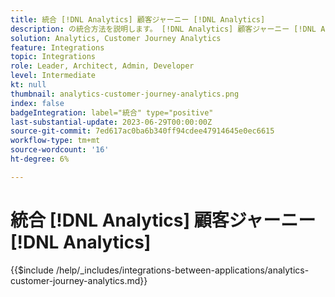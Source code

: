 ```yaml
---
title: 統合 [!DNL Analytics] 顧客ジャーニー [!DNL Analytics]
description: の統合方法を説明します。 [!DNL Analytics] 顧客ジャーニー [!DNL Analytics].
solution: Analytics, Customer Journey Analytics
feature: Integrations
topic: Integrations
role: Leader, Architect, Admin, Developer
level: Intermediate
kt: null
thumbnail: analytics-customer-journey-analytics.png
index: false
badgeIntegration: label="統合" type="positive"
last-substantial-update: 2023-06-29T00:00:00Z
source-git-commit: 7ed617ac0ba6b340ff94cdee47914645e0ec6615
workflow-type: tm+mt
source-wordcount: '16'
ht-degree: 6%

---
```



# 統合 [!DNL Analytics] 顧客ジャーニー [!DNL Analytics]

{{$include /help/_includes/integrations-between-applications/analytics-customer-journey-analytics.md}}
